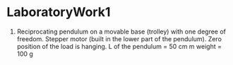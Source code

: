 # LaboratoryWork1
1.	Reciprocating pendulum on a movable base (trolley) with one degree of freedom. Stepper motor (built in the lower part of the pendulum). Zero position of the load is hanging.
L of the pendulum = 50 cm
m weight = 100 g
